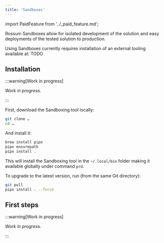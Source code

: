 ```yaml
---
title: 'Sandboxes'
---
```


import PaidFeature from '../\_paid_feature.md';

<PaidFeature />

Rossum Sandboxes allow for isolated development of the solution and easy deployments of the tested solution to production.

Using Sandboxes currently requires installation of an external tooling available at: TODO

## Installation

:::warning[Work in progress]

_Work in progress._

:::

First, download the Sandboxing tool locally:

```bash
git clone …
cd …
```

And install it:

```bash
brew install pipx
pipx ensurepath
pipx install .
```

This will install the Sandboxing tool in the `~/.local/bin` folder making it available globally under command `prd`.

To upgrade to the latest version, run (from the same Git directory):

```bash
git pull
pipx install . --force
```

## First steps

:::warning[Work in progress]

_Work in progress._

:::
